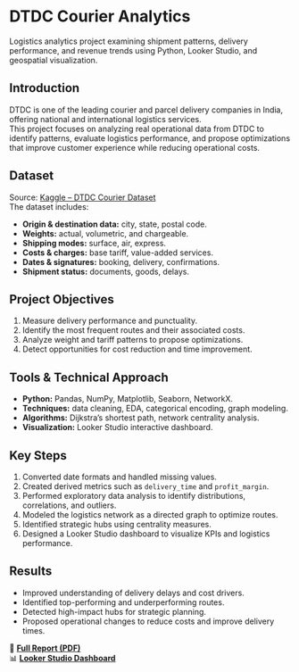 # DTDC Courier Analytics

Logistics analytics project examining shipment patterns, delivery performance, and revenue trends using Python, Looker Studio, and geospatial visualization.

## Introduction
DTDC is one of the leading courier and parcel delivery companies in India, offering national and international logistics services.  
This project focuses on analyzing real operational data from DTDC to identify patterns, evaluate logistics performance, and propose optimizations that improve customer experience while reducing operational costs.

## Dataset
Source: [Kaggle – DTDC Courier Dataset](https://www.kaggle.com/datasets/ravindrasinghrana/dtdc-courier-dataset)  
The dataset includes:
- **Origin & destination data:** city, state, postal code.
- **Weights:** actual, volumetric, and chargeable.
- **Shipping modes:** surface, air, express.
- **Costs & charges:** base tariff, value-added services.
- **Dates & signatures:** booking, delivery, confirmations.
- **Shipment status:** documents, goods, delays.

## Project Objectives
1. Measure delivery performance and punctuality.
2. Identify the most frequent routes and their associated costs.
3. Analyze weight and tariff patterns to propose optimizations.
4. Detect opportunities for cost reduction and time improvement.

## Tools & Technical Approach
- **Python:** Pandas, NumPy, Matplotlib, Seaborn, NetworkX.
- **Techniques:** data cleaning, EDA, categorical encoding, graph modeling.
- **Algorithms:** Dijkstra’s shortest path, network centrality analysis.
- **Visualization:** Looker Studio interactive dashboard.

## Key Steps
1. Converted date formats and handled missing values.
2. Created derived metrics such as `delivery_time` and `profit_margin`.
3. Performed exploratory data analysis to identify distributions, correlations, and outliers.
4. Modeled the logistics network as a directed graph to optimize routes.
5. Identified strategic hubs using centrality measures.
6. Designed a Looker Studio dashboard to visualize KPIs and logistics performance.

## Results
- Improved understanding of delivery delays and cost drivers.
- Identified top-performing and underperforming routes.
- Detected high-impact hubs for strategic planning.
- Proposed operational changes to reduce costs and improve delivery times.

📄 **[Full Report (PDF)](DTDC_Courier_Analytics.pdf)**  
📊 **[Looker Studio Dashboard](https://lookerstudio.google.com/u/0/reporting/7f86f740-d542-47ac-b9fa-e6b5fe8ed65c/page/HRcTF)**
